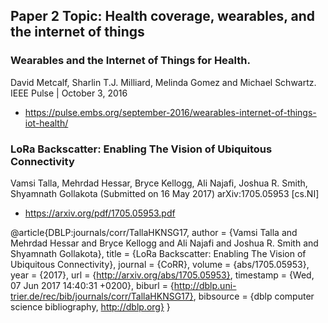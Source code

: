 ## Paper 2 Topic: Health coverage, wearables, and the internet of things

### Wearables and the Internet of Things for Health.
David Metcalf, Sharlin T.J. Milliard, Melinda Gomez and Michael Schwartz. IEEE Pulse | October 3, 2016
* https://pulse.embs.org/september-2016/wearables-internet-of-things-iot-health/

### LoRa Backscatter: Enabling The Vision of Ubiquitous Connectivity
Vamsi Talla, Mehrdad Hessar, Bryce Kellogg, Ali Najafi, Joshua R. Smith, Shyamnath Gollakota
(Submitted on 16 May 2017) 	arXiv:1705.05953 [cs.NI]
* https://arxiv.org/pdf/1705.05953.pdf







@article{DBLP:journals/corr/TallaHKNSG17,
  author    = {Vamsi Talla and
               Mehrdad Hessar and
               Bryce Kellogg and
               Ali Najafi and
               Joshua R. Smith and
               Shyamnath Gollakota},
  title     = {LoRa Backscatter: Enabling The Vision of Ubiquitous Connectivity},
  journal   = {CoRR},
  volume    = {abs/1705.05953},
  year      = {2017},
  url       = {http://arxiv.org/abs/1705.05953},
  timestamp = {Wed, 07 Jun 2017 14:40:31 +0200},
  biburl    = {http://dblp.uni-trier.de/rec/bib/journals/corr/TallaHKNSG17},
  bibsource = {dblp computer science bibliography, http://dblp.org}
}

